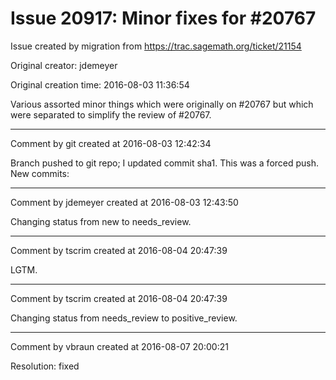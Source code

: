 # Issue 20917: Minor fixes for #20767

Issue created by migration from https://trac.sagemath.org/ticket/21154

Original creator: jdemeyer

Original creation time: 2016-08-03 11:36:54

Various assorted minor things which were originally on #20767 but which were separated to simplify the review of #20767.


---

Comment by git created at 2016-08-03 12:42:34

Branch pushed to git repo; I updated commit sha1. This was a forced push. New commits:


---

Comment by jdemeyer created at 2016-08-03 12:43:50

Changing status from new to needs_review.


---

Comment by tscrim created at 2016-08-04 20:47:39

LGTM.


---

Comment by tscrim created at 2016-08-04 20:47:39

Changing status from needs_review to positive_review.


---

Comment by vbraun created at 2016-08-07 20:00:21

Resolution: fixed
